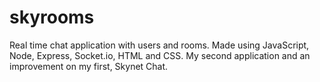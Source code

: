 # skyrooms
Real time chat application with users and rooms. Made using JavaScript, Node, Express, Socket.io, HTML and CSS. My second application and an improvement on my first, Skynet Chat.
